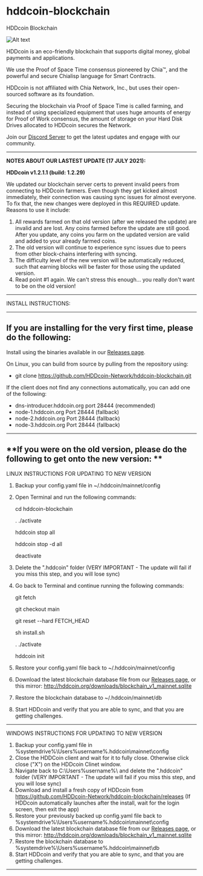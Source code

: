 # hddcoin-blockchain
 HDDcoin Blockchain

![Alt text](https://hddcoin.org/wp-content/uploads/2021/07/hdd_coin_logo_website_75.png)

HDDcoin is an eco-friendly blockchain that supports digital money, global payments and applications.

We use the Proof of Space Time consensus pioneered by Chia™, and the powerful and secure Chialisp language for Smart Contracts.

HDDcoin is not affiliated with Chia Network, Inc., but uses their open-sourced software as its foundation.

Securing the blockchain via Proof of Space Time is called farming, and instead of using specialized equipment that uses huge amounts of energy for Proof of Work consensus, the amount of storage on your Hard Disk Drives allocated to HDDcoin secures the Network.

Join our [Discord Server](https://discord.gg/5va3txyzVH) to get the latest updates and engage with our community.


***********************************************

**NOTES ABOUT OUR LASTEST UPDATE (17 JULY 2021):**

**HDDcoin v1.2.1.1 (build: 1.2.29)**

We updated our blockchain server certs to prevent invalid peers from connecting to HDDcoin farmers. Even though they get kicked almost immediately, their connection was causing sync issues for almost everyone. To fix that, the new changes were deployed in this REQUIRED update. Reasons to use it include:

1) All rewards farmed on that old version (after we released the update) are invalid and are lost. Any coins farmed before the update are still good. After you update, any coins you farm on the updated version are valid and added to your already farmed coins.
2) The old version will continue to experience sync issues due to peers from other block-chains interfering with syncing.
3) The difficulty level of the new version will be automatically reduced, such that earning blocks will be faster for those using the updated version.
4) Read point #1 again. We can't stress this enough... you really don't want to be on the old version!


***********************************************

INSTALL INSTRUCTIONS:


***********************************************

**If you are installing for the very first time, please do the following:**
-------------

Install using the binaries available in our [Releases page](https://github.com/HDDcoin-Network/hddcoin-blockchain/releases).


On Linux, you can build from source by pulling from the repository using:

- git clone https://github.com/HDDcoin-Network/hddcoin-blockchain.git


If the client does not find any connections automatically, you can add one of the following:

- dns-introducer.hddcoin.org port 28444 (recommended)
-	node-1.hddcoin.org Port 28444 (fallback)
-	node-2.hddcoin.org Port 28444 (fallback)
-	node-3.hddcoin.org Port 28444 (fallback)


***********************************************

**If you were on the old version, please do the following to get onto the new version:
**
-------------


LINUX INSTRUCTIONS FOR UPDATING TO NEW VERSION

1) Backup your config.yaml file in ~/.hddcoin/mainnet/config
2) Open Terminal and run the following commands:
  
     cd hddcoin-blockchain
  
     . ./activate
  
     hddcoin stop all
 
     hddcoin stop -d all
 
     deactivate
   
3) Delete the ".hddcoin" folder (VERY IMPORTANT -  The update will fail if you miss this step, and you will lose sync)
4) Go back to Terminal and continue running the following commands:
   
     git fetch
   
     git checkout main
   
     git reset --hard FETCH_HEAD
   
     sh install.sh
   
     . ./activate
   
     hddcoin init
   
5) Restore your config.yaml file back to ~/.hddcoin/mainnet/config
6) Download the latest blockchain database file from our [Releases page](https://github.com/HDDcoin-Network/hddcoin-blockchain/releases), or this mirror: http://hddcoin.org/downloads/blockchain_v1_mainnet.sqlite
7) Restore the blockchain database to ~/.hddcoin/mainnet/db
8) Start HDDcoin and verify that you are able to sync, and that you are getting challenges.


-------------


WINDOWS INSTRUCTIONS FOR UPDATING TO NEW VERSION

1) Backup your config.yaml file in %systemdrive%\Users%username%.hddcoin\mainnet\config
2) Close the HDDCoin client and wait for it to fully close. Otherwise click close ("X") on the HDDcoin Clinet window.
3) Navigate back to C:\Users%username%\ and delete the ".hddcoin" folder (VERY IMPORTANT - The update will fail if you miss this step, and you will lose sync)
4) Download and install a fresh copy of HDDcoin from https://github.com/HDDcoin-Network/hddcoin-blockchain/releases (If HDDcoin automatically launches after the install, wait for the login screen, then exit the app)
5) Restore your previously backed up config.yaml file back to %systemdrive%\Users%username%.hddcoin\mainnet\config
6) Download the latest blockchain database file from our [Releases page](https://github.com/HDDcoin-Network/hddcoin-blockchain/releases), or this mirror:  http://hddcoin.org/downloads/blockchain_v1_mainnet.sqlite
7) Restore the blockchain database to %systemdrive%\Users%username%.hddcoin\mainnet\db
8) Start HDDcoin and verify that you are able to sync, and that you are getting challenges.

--------------
